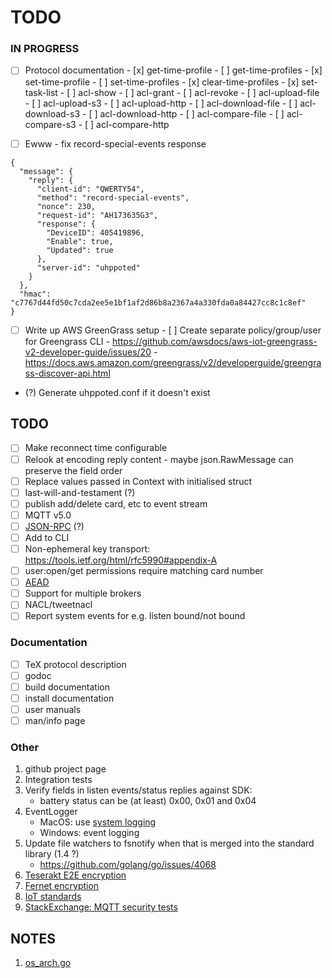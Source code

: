 # TODO

### IN PROGRESS

- [ ] Protocol documentation
      - [x] get-time-profile
      - [ ] get-time-profiles
      - [x] set-time-profile
      - [ ] set-time-profiles
      - [x] clear-time-profiles
      - [x] set-task-list
      - [ ] acl-show
      - [ ] acl-grant
      - [ ] acl-revoke
      - [ ] acl-upload-file
      - [ ] acl-upload-s3
      - [ ] acl-upload-http
      - [ ] acl-download-file
      - [ ] acl-download-s3
      - [ ] acl-download-http
      - [ ] acl-compare-file
      - [ ] acl-compare-s3
      - [ ] acl-compare-http

- [ ] Ewww - fix record-special-events response
```
{
  "message": {
    "reply": {
      "client-id": "QWERTY54",
      "method": "record-special-events",
      "nonce": 230,
      "request-id": "AH173635G3",
      "response": {
        "DeviceID": 405419896,
        "Enable": true,
        "Updated": true
      },
      "server-id": "uhppoted"
    }
  },
  "hmac": "c7767d44fd50c7cda2ee5e1bf1af2d86b8a2367a4a330fda0a84427cc8c1c8ef"
}
```

- [ ] Write up AWS GreenGrass setup
      - [ ] Create separate policy/group/user for Greengrass CLI
      - https://github.com/awsdocs/aws-iot-greengrass-v2-developer-guide/issues/20
      - https://docs.aws.amazon.com/greengrass/v2/developerguide/greengrass-discover-api.html

- (?) Generate uhppoted.conf if it doesn't exist

## TODO

- [ ] Make reconnect time configurable
- [ ] Relook at encoding reply content - maybe json.RawMessage can preserve the field order
- [ ] Replace values passed in Context with initialised struct
- [ ] last-will-and-testament (?)
- [ ] publish add/delete card, etc to event stream
- [ ] MQTT v5.0
- [ ] [JSON-RPC](https://en.wikipedia.org/wiki/JSON-RPC) (?)
- [ ] Add to CLI
- [ ] Non-ephemeral key transport:  https://tools.ietf.org/html/rfc5990#appendix-A
- [ ] user:open/get permissions require matching card number 
- [ ] [AEAD](http://alexander.holbreich.org/message-authentication)
- [ ] Support for multiple brokers
- [ ] NACL/tweetnacl
- [ ] Report system events for e.g. listen bound/not bound

### Documentation

- [ ] TeX protocol description
- [ ] godoc
- [ ] build documentation
- [ ] install documentation
- [ ] user manuals
- [ ] man/info page

### Other

1.  github project page
2.  Integration tests
3.  Verify fields in listen events/status replies against SDK:
    - battery status can be (at least) 0x00, 0x01 and 0x04
4.  EventLogger 
    - MacOS: use [system logging](https://developer.apple.com/documentation/os/logging)
    - Windows: event logging
5.  Update file watchers to fsnotify when that is merged into the standard library (1.4 ?)
    - https://github.com/golang/go/issues/4068
6. [Teserakt E2E encryption](https://teserakt.io)
7. [Fernet encryption](https://asecuritysite.com/encryption/fernet)
8. [IoT standards](https://iot.stackexchange.com/questions/5363/mqtt-json-format-for-process-automation-industry)
9. [StackExchange: MQTT security tests](https://iot.stackexchange.com/questions/452/what-simple-security-tests-can-i-perform-on-my-mqtt-network)

## NOTES

1. [os_arch.go](https://gist.github.com/camabeh/a02e6846e00251e1820c784516c0318f)
